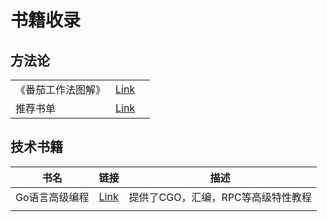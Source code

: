 # 书籍收录

## 方法论

|                    |                                                    |     |
| ------------------ | -------------------------------------------------- | --- |
| 《番茄工作法图解》 | [Link](https://book.douban.com/subject/5916234/)   |     |
| 推荐书单           | [Link](https://juejin.cn/post/7124580180810530853) |     |

## 技术书籍

| 书名           | 链接                                                                | 描述                               |
| -------------- | ------------------------------------------------------------------- | ---------------------------------- |
| Go语言高级编程 | [Link](https://chai2010.cn/advanced-go-programming-book/index.html) | 提供了CGO，汇编，RPC等高级特性教程 |
|                |                                                                     |                                    |